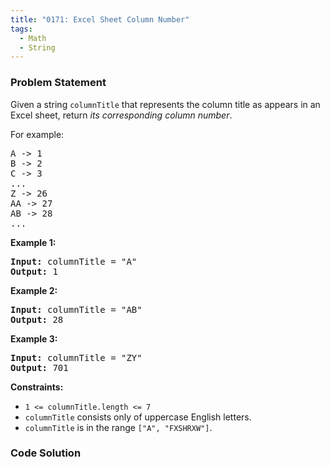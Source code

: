 ```yaml
---
title: "0171: Excel Sheet Column Number"
tags:
  - Math
  - String
---
```

### Problem Statement

<p>Given a string <code>columnTitle</code> that represents the column title as appears in an Excel sheet, return <em>its corresponding column number</em>.</p>

<p>For example:</p>

<pre>
A -&gt; 1
B -&gt; 2
C -&gt; 3
...
Z -&gt; 26
AA -&gt; 27
AB -&gt; 28 
...
</pre>


<p><strong class="example">Example 1:</strong></p>

<pre>
<strong>Input:</strong> columnTitle = &quot;A&quot;
<strong>Output:</strong> 1
</pre>

<p><strong class="example">Example 2:</strong></p>

<pre>
<strong>Input:</strong> columnTitle = &quot;AB&quot;
<strong>Output:</strong> 28
</pre>

<p><strong class="example">Example 3:</strong></p>

<pre>
<strong>Input:</strong> columnTitle = &quot;ZY&quot;
<strong>Output:</strong> 701
</pre>


<p><strong>Constraints:</strong></p>

<ul>
	<li><code>1 &lt;= columnTitle.length &lt;= 7</code></li>
	<li><code>columnTitle</code> consists only of uppercase English letters.</li>
	<li><code>columnTitle</code> is in the range <code>[&quot;A&quot;, &quot;FXSHRXW&quot;]</code>.</li>
</ul>


### Code Solution

```python

```
